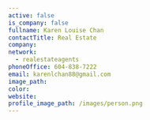 ```yaml
---
active: false
is_company: false
fullname: Karen Louise Chan
contactTitle: Real Estate
company:
network:
  - realestateagents
phoneOffice: 604-838-7222
email: karenlchan88@gmail.com
image_path:
color:
website:
profile_image_path: /images/person.png
---
```

